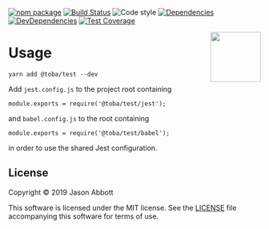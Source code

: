 [![npm package](https://img.shields.io/npm/v/@toba/test.svg)](https://www.npmjs.org/package/@toba/test)
[![Build Status](https://travis-ci.org/toba/test.svg?branch=master)](https://travis-ci.org/toba/test)
![Code style](https://img.shields.io/badge/code_style-prettier-ff69b4.svg)
[![Dependencies](https://img.shields.io/david/toba/test.svg)](https://david-dm.org/toba/test)
[![DevDependencies](https://img.shields.io/david/dev/toba/test.svg)](https://david-dm.org/toba/test#info=devDependencies&view=list)
[![Test Coverage](https://codecov.io/gh/toba/test/branch/master/graph/badge.svg)](https://codecov.io/gh/toba/test)

<img src='https://toba.github.io/about/images/logo-colored.svg' width="100" align="right"/>

# Usage

```
yarn add @toba/test --dev
```

Add `jest.config.js` to the project root containing

```
module.exports = require('@toba/test/jest');
```
and `babel.config.js` to the root containing
```
module.exports = require('@toba/test/babel');
```


in order to use the shared Jest configuration.

## License

Copyright &copy; 2019 Jason Abbott

This software is licensed under the MIT license. See the [LICENSE](./LICENSE) file
accompanying this software for terms of use.
